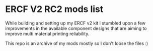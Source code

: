 ﻿# ERCF V2 RC2 mods list

While building and setting up my ERCF v2 kit I stumbled upon a few improvements in the available component designs that are aiming to improve multi material printing reliability.

This repo is an archive of my mods mostly so I don't loose the files :) 



